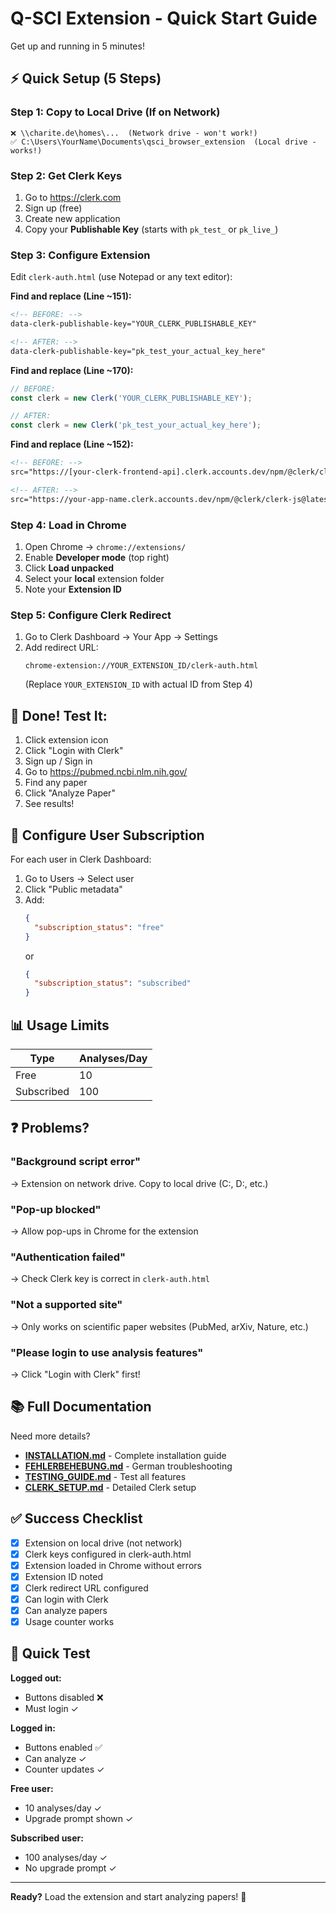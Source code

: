 # Q-SCI Extension - Quick Start Guide

Get up and running in 5 minutes!

## ⚡ Quick Setup (5 Steps)

### Step 1: Copy to Local Drive (If on Network)
```
❌ \\charite.de\homes\...  (Network drive - won't work!)
✅ C:\Users\YourName\Documents\qsci_browser_extension  (Local drive - works!)
```

### Step 2: Get Clerk Keys
1. Go to https://clerk.com
2. Sign up (free)
3. Create new application
4. Copy your **Publishable Key** (starts with `pk_test_` or `pk_live_`)

### Step 3: Configure Extension
Edit `clerk-auth.html` (use Notepad or any text editor):

**Find and replace (Line ~151):**
```html
<!-- BEFORE: -->
data-clerk-publishable-key="YOUR_CLERK_PUBLISHABLE_KEY"

<!-- AFTER: -->
data-clerk-publishable-key="pk_test_your_actual_key_here"
```

**Find and replace (Line ~170):**
```javascript
// BEFORE:
const clerk = new Clerk('YOUR_CLERK_PUBLISHABLE_KEY');

// AFTER:
const clerk = new Clerk('pk_test_your_actual_key_here');
```

**Find and replace (Line ~152):**
```html
<!-- BEFORE: -->
src="https://[your-clerk-frontend-api].clerk.accounts.dev/npm/@clerk/clerk-js@latest/dist/clerk.browser.js"

<!-- AFTER: -->
src="https://your-app-name.clerk.accounts.dev/npm/@clerk/clerk-js@latest/dist/clerk.browser.js"
```

### Step 4: Load in Chrome
1. Open Chrome → `chrome://extensions/`
2. Enable **Developer mode** (top right)
3. Click **Load unpacked**
4. Select your **local** extension folder
5. Note your **Extension ID**

### Step 5: Configure Clerk Redirect
1. Go to Clerk Dashboard → Your App → Settings
2. Add redirect URL:
   ```
   chrome-extension://YOUR_EXTENSION_ID/clerk-auth.html
   ```
   (Replace `YOUR_EXTENSION_ID` with actual ID from Step 4)

## 🎉 Done! Test It:

1. Click extension icon
2. Click "Login with Clerk"
3. Sign up / Sign in
4. Go to https://pubmed.ncbi.nlm.nih.gov/
5. Find any paper
6. Click "Analyze Paper"
7. See results!

## 🔧 Configure User Subscription

For each user in Clerk Dashboard:
1. Go to Users → Select user
2. Click "Public metadata"
3. Add:
   ```json
   {
     "subscription_status": "free"
   }
   ```
   or
   ```json
   {
     "subscription_status": "subscribed"
   }
   ```

## 📊 Usage Limits

| Type | Analyses/Day |
|------|--------------|
| Free | 10 |
| Subscribed | 100 |

## ❓ Problems?

### "Background script error"
→ Extension on network drive. Copy to local drive (C:\, D:\, etc.)

### "Pop-up blocked"
→ Allow pop-ups in Chrome for the extension

### "Authentication failed"
→ Check Clerk key is correct in `clerk-auth.html`

### "Not a supported site"
→ Only works on scientific paper websites (PubMed, arXiv, Nature, etc.)

### "Please login to use analysis features"
→ Click "Login with Clerk" first!

## 📚 Full Documentation

Need more details?
- **[INSTALLATION.md](INSTALLATION.md)** - Complete installation guide
- **[FEHLERBEHEBUNG.md](FEHLERBEHEBUNG.md)** - German troubleshooting
- **[TESTING_GUIDE.md](TESTING_GUIDE.md)** - Test all features
- **[CLERK_SETUP.md](CLERK_SETUP.md)** - Detailed Clerk setup

## ✅ Success Checklist

- [x] Extension on local drive (not network)
- [x] Clerk keys configured in clerk-auth.html
- [x] Extension loaded in Chrome without errors
- [x] Extension ID noted
- [x] Clerk redirect URL configured
- [x] Can login with Clerk
- [x] Can analyze papers
- [x] Usage counter works

## 🎯 Quick Test

**Logged out:**
- Buttons disabled ❌
- Must login ✓

**Logged in:**
- Buttons enabled ✅
- Can analyze ✓
- Counter updates ✓

**Free user:**
- 10 analyses/day ✓
- Upgrade prompt shown ✓

**Subscribed user:**
- 100 analyses/day ✓
- No upgrade prompt ✓

---

**Ready?** Load the extension and start analyzing papers! 🚀
